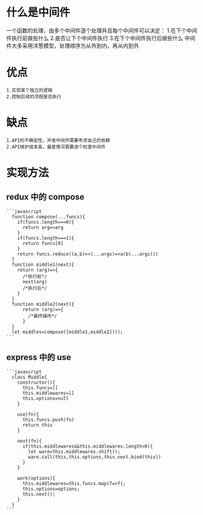 # 什么是中间件

一个函数的处理，由多个中间件逐个处理并且每个中间件可以决定： 1.在下个中间件执行前做些什么 2.是否让下个中间件执行 3.在下个中间件执行后做些什么
中间件大多采用洋葱模型，处理顺序为从外到内，再从内到外

# 优点

    1.实现某个独立的逻辑
    2.控制后续的流程是否执行

# 缺点

    1.API的不确定性，开发中间件需要考虑自己的依赖
    2.API维护成本高，最差情况需要逐个检查中间件

# 实现方法

## redux 中的 compose

    ```javascript
      function compose(...funcs){
        if(funcs.length===0){
          return arg=>arg
        }
        if(funcs.length===1){
          return funcs[0]
        }
        return funcs.reduce((a,b)=>(...args)=>a(b(...args)))
      }
      function middle1(next){
        return (arg)=>{
          /*执行前*/
          next(arg)
          /*执行后*/
        }
      }
      function middle2(next){
          return (arg)=>{
            /*最终操作*/
          }
      }
      let middles=compose([middle1,middle2])();
    ```

## express 中的 use

    ```javascript
      class Middle{
        constructor(){
          this.funcs=[]
          this.middlewares=[]
          this.options=null
        }

        use(fn){
          this.funcs.push(fn)
          return this
        }

        next(fn){
          if(this.middlewares&&this.middlewares.length>0){
            let ware=this.middlewares.shift();
            ware.call(this,this.options,this.next.bind(this))
          }
        }

        work(options){
          this.middlewares=this.funcs.map(f=>f);
          this.options=options;
          this.next();
        }
      }
    ```
